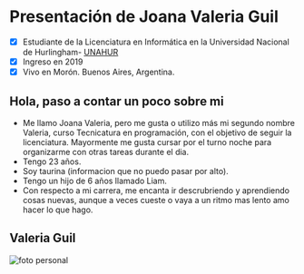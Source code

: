 # Presentación de Joana Valeria Guil
- [x] Estudiante de la Licenciatura en Informática en la Universidad Nacional de Hurlingham- [UNAHUR](https://unahur.edu.ar)
- [x] Ingreso en 2019 
- [x] Vivo en Morón. Buenos Aires, Argentina.

## Hola, paso a contar un poco sobre mi 
* Me llamo Joana Valeria, pero me gusta o utilizo más mi segundo nombre Valeria, curso Tecnicatura en programación, con el objetivo  de seguir la licenciatura. Mayormente me gusta cursar por el turno noche para organizarme con otras tareas durante el dia.
* Tengo 23 años.
* Soy taurina (informacion que no puedo pasar por alto).
* Tengo un hijo de 6 años llamado Liam.
* Con respecto a mi carrera, me encanta ir descrubriendo y aprendiendo cosas nuevas, aunque a veces cueste o vaya a un ritmo mas lento amo hacer lo que hago.

## Valeria Guil 
![foto personal](https://github.com/obj1-unahur-2022s1/presentacionpersonal-valeria-guil/main/fotoguilvaleria.jpg)